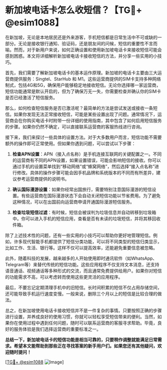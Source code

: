 # 新加坡电话卡怎么收短信？【TG💪+ @esim1088】

在新加坡，无论是本地居民还是外来游客，手机短信都是日常生活中不可或缺的一部分。无论是接收银行通知、验证码，还是朋友间的问候，短信的重要性不言而喻。然而，对于新用户来说，如何正确设置和使用新加坡电话卡来接收短信可能会感到困惑。本文将详细解析新加坡电话卡接收短信的方法，并分享一些实用的小技巧。

首先，我们需要了解新加坡电话卡的基本运作原理。新加坡的电话卡主要由三大运营商提供服务：Singtel、StarHub 和 M1。这些运营商提供的SIM卡支持多种网络制式，包括4G和5G，确保用户能够稳定地接收短信。无论你选择哪一家运营商，短信功能通常是默认开启的，但为了确保万无一失，你需要检查并确认你的SIM卡是否已经激活了短信服务。

那么，如何检查短信服务是否已激活呢？最简单的方法是尝试发送或接收一条短信。如果你发现无法正常接收短信，可能是某些设置出现了问题。通常情况下，运营商会在你购买电话卡时附带一份详细的使用指南，其中包含了如何启用短信服务的步骤。如果你仍然不确定，可以直接联系运营商的客服热线进行咨询。

接下来，我们来探讨一些具体的设置方法。对于大多数用户而言，短信功能不需要额外的操作即可正常使用。但如果你遇到问题，可以尝试以下步骤：

1. **检查APN设置**：APN（接入点名称）是手机连接互联网的关键配置之一。不同的运营商有不同的APN设置，如果设置错误，可能会影响短信的接收。你可以通过手机的设置菜单找到“移动网络”或“蜂窝网络”，然后选择“接入点名称”进行修改。具体的操作步骤可能会因手机品牌和系统版本的不同而有所差异，建议参考运营商提供的说明书。

2. **确认国际漫游设置**：如果你经常出国旅行，需要特别注意国际漫游的短信设置。有些运营商在国际漫游状态下会自动关闭短信功能以节省费用。为了避免这种情况，可以在出国前向运营商申请开通国际漫游短信服务。

3. **检查垃圾短信过滤**：有时候，短信会被误判为垃圾信息并自动转移到垃圾箱中。你可以进入手机的短信应用，查看是否有未读的垃圾短信，并将其移回收件箱。

除了上述技术性的问题，还有一些实用的小技巧可以帮助你更好地管理短信。例如，许多现代智能手机都提供了短信分类功能，可以将不同类型的短信归类显示，比如工作、生活、银行等。这样不仅可以提高效率，还能避免重要信息被忽略。

此外，随着科技的发展，越来越多的人开始使用即时通讯软件（如WhatsApp、Telegram等）来替代传统的短信功能。这些应用程序不仅支持文本消息，还支持语音通话、视频通话等多种形式的交流，而且通常免费提供给用户。如果你对短信的功能需求不高，可以考虑转而使用这些更灵活的应用程序。

最后，不要忘记定期清理手机中的旧短信。长时间积累的短信不仅占用存储空间，还可能导致手机运行速度变慢。一般来说，删除三个月以上的短信是比较合理的做法。

总之，在新加坡使用电话卡接收短信并不是一件复杂的事情。只要按照正确的步骤进行设置，并养成良好的使用习惯，你就可以轻松享受短信带来的便利。当然，如果你在使用过程中遇到任何问题，随时可以联系运营商的客服寻求帮助。毕竟，良好的服务体验是我们选择运营商的重要标准之一。

**总结一下，新加坡电话卡的短信功能是相当可靠的，只要稍作调整就能满足日常需求。希望本文能帮助到那些正在寻找答案的新手用户们。如果您还有其他疑问，欢迎随时提问！**

[[TG💪+ @esim1088](https://t.me/s/esim1088) ![Image](https://i.postimg.cc/4NQfJmqS/Snipaste-2025-05-13-00-14-12.png)]